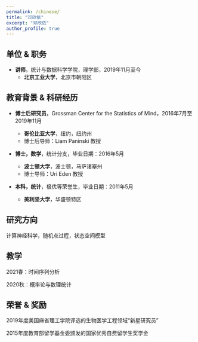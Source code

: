 ```yaml
---
permalink: /chinese/
title: "邓欣依"
excerpt: "邓欣依"
author_profile: true
---
```



单位 & 职务
------
* **讲师**，统计与数据科学学院，理学部，2019年11月至今
  * **北京工业大学**，北京市朝阳区


教育背景 & 科研经历
------
* **博士后研究员**，Grossman Center for the Statistics of Mind，2016年7月至2019年11月
  * **哥伦比亚大学**，纽约，纽约州
  * 博士后导师：Liam Paninski 教授

* **博士，数学**，统计分支，毕业日期：2016年5月
  * **波士顿大学**，波士顿，马萨诸塞州
  * 博士导师：Uri Eden 教授	

* **本科，统计**，极优等荣誉生，毕业日期：2011年5月
  * **美利坚大学**，华盛顿特区


研究方向
------
计算神经科学，随机点过程，状态空间模型


教学
------
2021春：时间序列分析

2020秋：概率论与数理统计


荣誉 & 奖励
------
2019年度美国麻省理工学院评选的生物医学工程领域“新星研究员”

2015年度教育部留学基金委颁发的国家优秀自费留学生奖学金

